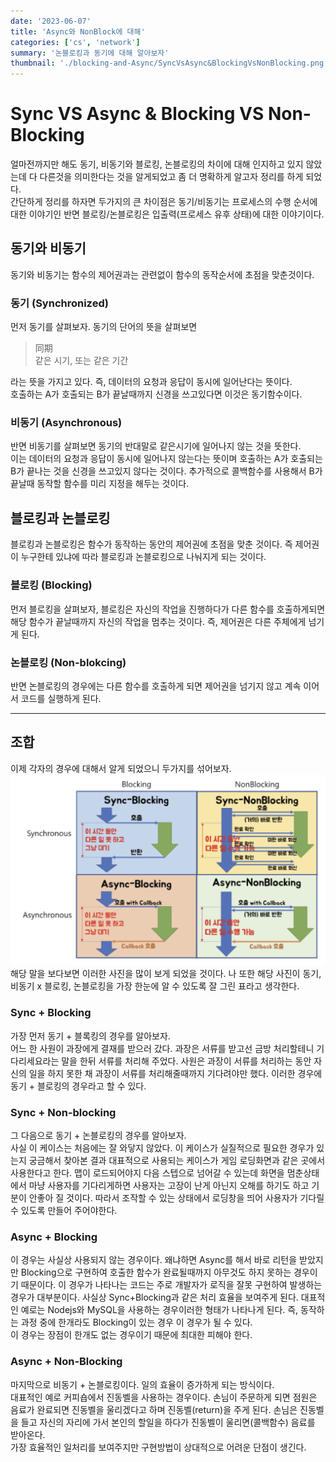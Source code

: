 ```yaml
---
date: '2023-06-07'
title: 'Async와 NonBlock에 대해'
categories: ['cs', 'network']
summary: '논블로킹과 동기에 대해 알아보자'
thumbnail: './blocking-and-Async/SyncVsAsync&BlockingVsNonBlocking.png'
---
```


# Sync VS Async & Blocking VS Non-Blocking

얼마전까지만 해도 동기, 비동기와 블로킹, 논블로킹의 차이에 대해 인지하고 있지 않았는데 다 다른것을 의미한다는 것을 알게되었고 좀 더 명확하게 알고자 정리를 하게 되었다.  
간단하게 정리를 하자면 두가지의 큰 차이점은 동기/비동기는 프로세스의 수행 순서에 대한 이야기인 반면 블로킹/논블로킹은 입출력(프로세스 유후 상태)에 대한 이야기이다.

## 동기와 비동기

동기와 비동기는 함수의 제어권과는 관련없이 함수의 동작순서에 초점을 맞춘것이다.

### 동기 (Synchronized)

먼저 동기를 살펴보자. 동기의 단어의 뜻을 살펴보면

> 同期  
> 같은 시기, 또는 같은 기간

라는 뜻을 가지고 있다. 즉, 데이터의 요청과 응답이 동시에 일어난다는 뜻이다.  
호출하는 A가 호출되는 B가 끝날때까지 신경을 쓰고있다면 이것은 동기함수이다.

### 비동기 (Asynchronous)

반면 비동기를 살펴보면 동기의 반대말로 같은시기에 일어나지 않는 것을 뜻한다.  
이는 데이터의 요청과 응답이 동시에 일어나지 않는다는 뜻이며 호출하는 A가 호출되는 B가 끝나는 것을 신경을 쓰고있지 않다는 것이다. 추가적으로 콜백함수를 사용해서 B가 끝날때 동작할 함수를 미리 지정을 해두는 것이다.

## 블로킹과 논블로킹

블로킹과 논블로킹은 함수가 동작하는 동안의 제어권에 초점을 맞춘 것이다. 즉 제어권이 누구한테 있냐에 따라 블로킹과 논블로킹으로 나눠지게 되는 것이다.

### 블로킹 (Blocking)

먼저 블로킹을 살펴보자, 블로킹은 자신의 작업을 진행하다가 다른 함수를 호출하게되면 해당 함수가 끝날때까지 자신의 작업을 멈추는 것이다. 즉, 제어권은 다른 주체에게 넘기게 된다.

### 논블로킹 (Non-blokcing)

반면 논블로킹의 경우에는 다른 함수를 호출하게 되면 제어권을 넘기지 않고 계속 이어서 코드를 실행하게 된다.

---

## 조합

이제 각자의 경우에 대해서 알게 되었으니 두가지를 섞어보자.
![blocking](./blocking-and-Async/SyncVsAsync&BlockingVsNonBlocking.png)
해당 말을 보다보면 이러한 사진을 많이 보게 되었을 것이다. 나 또한 해당 사진이 동기,비동기 x 블로킹, 논블로킹을 가장 한눈에 알 수 있도록 잘 그린 표라고 생각한다.

### Sync + Blocking

가장 먼저 동기 + 블록킹의 경우를 알아보자.  
어느 한 사원이 과장에게 결재를 받으러 갔다. 과장은 서류를 받고선 금방 처리할테니 기다리세요라는 말을 한뒤 서류를 처리해 주었다. 사원은 과장이 서류를 처리하는 동안 자신의 일을 하지 못한 채 과장이 서류를 처리해줄때까지 기다려야만 했다. 이러한 경우에 동기 + 블로킹의 경우라고 할 수 있다.

### Sync + Non-blocking

그 다음으로 동기 + 논블로킹의 경우를 알아보자.  
사실 이 케이스는 처음에는 잘 와닿지 않았다. 이 케이스가 실질적으로 필요한 경우가 있는지 궁금해서 찾아본 결과 대표적으로 사용되는 케이스가 게임 로딩화면과 같은 곳에서 사용한다고 한다. 맵이 로드되어야지 다음 스텝으로 넘어갈 수 있는데 화면을 멈춘상태에서 마냥 사용자를 기다리게하면 사용자는 고장이 난게 아닌지 오해를 하기도 하고 기분이 안좋아 질 것이다.
따라서 조작할 수 있는 상태에서 로딩창을 띄어 사용자가 기다릴 수 있도록 만들어 주어야한다.

### Async + Blocking

이 경우는 사실상 사용되지 않는 경우이다. 왜냐하면 Async를 해서 바로 리턴을 받았지만 Blocking으로 구현하여 호출한 함수가 완료될때까지 아무것도 하지 못하는 경우이기 때문이다. 이 경우가 나타나는 코드는 주로 개발자가 로직을 잘못 구현하여 발생하는 경우가 대부분이다.
사실상 Sync+Blocking과 같은 처리 효율을 보여주게 된다. 대표적인 예로는 Nodejs와 MySQL을 사용하는 경우이러한 형태가 나타나게 된다. 즉, 동작하는 과정 중에 한개라도 Blocking이 있는 경우 이 경우가 될 수 있다.  
이 경우는 장점이 한개도 없는 경우이기 때문에 최대한 피해야 한다.

### Async + Non-Blocking

마지막으로 비동기 + 논블로킹이다. 일의 효율이 증가하게 되는 방식이다.  
대표적인 예로 커피숍에서 진동벨을 사용하는 경우이다. 손님이 주문하게 되면 점원은 음료가 완료되면 진동벨을 울리겠다고 하며 진동벨(return)을 주게 된다. 손님은 진동벨을 들고 자신의 자리에 가서 본인의 할일을 하다가 진동벨이 울리면(콜백함수) 음료를 받아온다.  
가장 효율적인 일처리를 보여주지만 구현방법이 상대적으로 어려운 단점이 생긴다.
